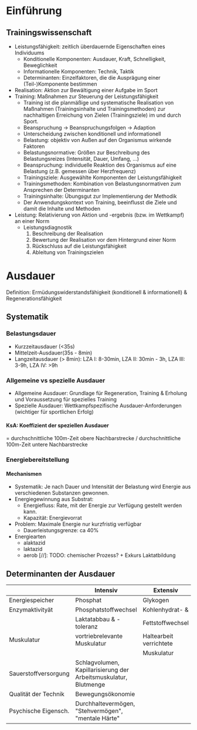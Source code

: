 # Einführung
## Trainingswissenschaft
* Leistungsfähigkeit: zeitlich überdauernde Eigenschaften eines Individuums
    - Konditionelle Komponenten: Ausdauer, Kraft, Schnelligkeit, Beweglichkeit
    - Informationelle Komponenten: Technik, Taktik
    - Determinanten: Einzelfaktoren, die die Ausprägung einer (Teil-)Komponente bestimmen
* Realisation: Aktion zur Bewältigung einer Aufgabe im Sport
* Training: Maßnahmen zur Steuerung der Leistungsfähigkeit
    - Training ist die planmäßige und systematische Realisation von Maßnahmen (Trainingsinhalte und Trainingsmethoden) zur nachhaltigen Erreichung von Zielen (Trainingsziele)
im und durch Sport.
    - Beanspruchung -> Beanspruchungsfolgen -> Adaption 
    - Unterscheidung zwischen konditionell und informationell
    - Belastung: objektiv von Außen auf den Organismus wirkende Faktoren
    - Belastungsnormative: Größen zur Beschreibung des Belastungsreizes (Intensität, Dauer, Umfang, ...)
    - Beanspruchung: individuelle Reaktion des Organismus auf eine Belastung (z.B. gemessen über Herzfrequenz)
    - Trainingsziele: Ausgewählte Komponenten der Leistungsfähigkeit
    - Trainingsmethoden: Kombination von Belastungsnormativen zum Ansprechen der Determinanten
    - Trainingsinhalte: Übungsgut zur Implementierung der Methodik
    - Der Anwendungskontext von Training, beeinflusst die Ziele und damit die Inhalte und Methoden
* Leistung: Relativierung von Aktion und -ergebnis (bzw. im Wettkampf) an einer Norm
    - Leistungsdiagnostik
        1. Beschreibung der Realisation
        2. Bewertung der Realisation vor dem Hintergrund einer Norm
        3. Rückschluss auf die Leistungsfähigkeit
        4. Ableitung von Trainingszielen


# Ausdauer
Definition: Ermüdungswiderstandsfähigkeit (konditionell & informationell) & Regenerationsfähigkeit

## Systematik
### Belastungsdauer
* Kurzzeitausdauer (<35s)
* Mittelzeit-Ausdauer(35s - 8min)
* Langzeitausdauer (> 8min): LZA I: 8-30min, LZA II: 30min - 3h, LZA III: 3-9h, LZA IV: >9h

### Allgemeine vs spezielle Ausdauer
* Allgemeine Ausdauer: Grundlage für Regeneration, Training & Erholung und Voraussetzung für spezielles Training
* Spezielle Ausdauer: Wettkampfspezifische Ausdauer-Anforderungen (wichtiger für sportlichen Erfolg)

#### KsA: Koeffizient der speziellen Ausdauer
= durchschnittliche 100m-Zeit obere Nachbarstrecke / durchschnittliche 100m-Zeit untere Nachbarstrecke

### Energiebereitstellung
#### Mechanismen
* Systematik: Je nach Dauer und Intensität der Belastung wird Energie aus verschiedenen Substanzen gewonnen.
* Energiegewinnung aus Substrat:
    - Energiefluss: Rate, mit der Energie zur Verfügung gestellt werden kann.
    - Kapazität: Energievorrat
* Problem: Maximale Energie nur kurzfristig verfügbar
    - Dauerleistungsgrenze: ca 40%
* Energiearten
    - alaktazid
    - laktazid
    - aerob
[//]: TODO: chemischer Prozess? + Exkurs Laktatbildung

## Determinanten der Ausdauer
|                      | Intensiv                     | Extensiv                         |
|----------------------|------------------------------|----------------------------------|
| Energiespeicher      | Phosphat                     | Glykogen                         |
| Enzymaktivityät      | Phosphatstoffwechsel         | Kohlenhydrat- &                  |
|                      | Laktatabbau & -toleranz      | Fettstoffwechsel                 |
| Muskulatur           | vortriebrelevante Muskulatur | Haltearbeit verrichtete          |
|                      |                              | Muskulatur                       |
| Sauerstoffversorgung | Schlagvolumen, Kapillarisierung der Arbeitsmuskulatur, Blutmenge|
| Qualität der Technik | Bewegungsökonomie                                               |
| Psychische Eigensch. | Durchhaltevermögen, "Stehvermögen", "mentale Härte"             |

